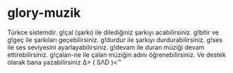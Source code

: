 # glory-muzik
Türkce sistemdir. g!çal (şarkı) ile dilediğiniz şarkıyı acabilirsiniz. g!bitir ve g!geç ile şarkıları geçebilirsiniz. g!durdur ile şarkıyı durdurabilirsiniz. g!ses ile ses seviyesini ayarlayabilirsiniz. g!devam ile duran müziği devam ettirebilirsiniz. g!çalan-ne ile çalan müziğin adını öğrenebilirsiniz. Ve destek olarak bana yazabilirsiniz  ∆> ( SΛD )&lt;™
